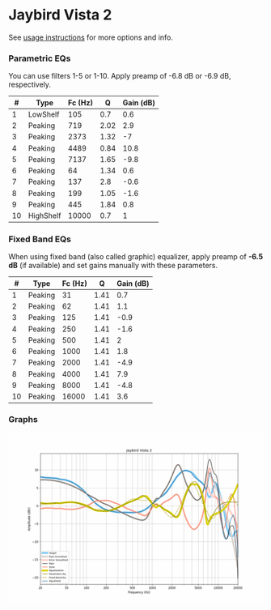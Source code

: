 # Jaybird Vista 2
See [usage instructions](https://github.com/jaakkopasanen/AutoEq#usage) for more options and info.

### Parametric EQs
You can use filters 1-5 or 1-10. Apply preamp of -6.8 dB or -6.9 dB, respectively.

|   # | Type      |   Fc (Hz) |    Q |   Gain (dB) |
|-----|-----------|-----------|------|-------------|
|   1 | LowShelf  |       105 | 0.7  |         0.6 |
|   2 | Peaking   |       719 | 2.02 |         2.9 |
|   3 | Peaking   |      2373 | 1.32 |        -7   |
|   4 | Peaking   |      4489 | 0.84 |        10.8 |
|   5 | Peaking   |      7137 | 1.65 |        -9.8 |
|   6 | Peaking   |        64 | 1.34 |         0.6 |
|   7 | Peaking   |       137 | 2.8  |        -0.6 |
|   8 | Peaking   |       199 | 1.05 |        -1.6 |
|   9 | Peaking   |       445 | 1.84 |         0.8 |
|  10 | HighShelf |     10000 | 0.7  |         1   |

### Fixed Band EQs
When using fixed band (also called graphic) equalizer, apply preamp of **-6.5 dB** (if available) and set gains manually with these parameters.

|   # | Type    |   Fc (Hz) |    Q |   Gain (dB) |
|-----|---------|-----------|------|-------------|
|   1 | Peaking |        31 | 1.41 |         0.7 |
|   2 | Peaking |        62 | 1.41 |         1.1 |
|   3 | Peaking |       125 | 1.41 |        -0.9 |
|   4 | Peaking |       250 | 1.41 |        -1.6 |
|   5 | Peaking |       500 | 1.41 |         2   |
|   6 | Peaking |      1000 | 1.41 |         1.8 |
|   7 | Peaking |      2000 | 1.41 |        -4.9 |
|   8 | Peaking |      4000 | 1.41 |         7.9 |
|   9 | Peaking |      8000 | 1.41 |        -4.8 |
|  10 | Peaking |     16000 | 1.41 |         3.6 |

### Graphs
![](./Jaybird%20Vista%202.png)
